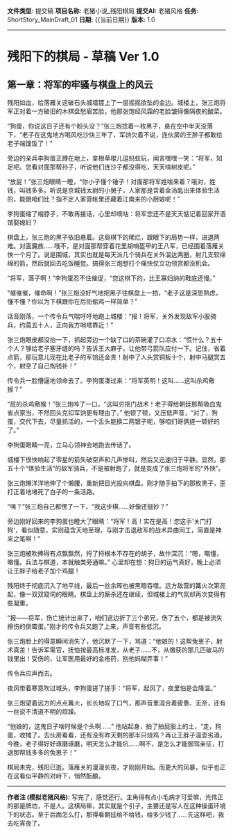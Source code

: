 **文件类型:** 提交稿
**项目名称:** 老猪小说_残阳棋局
**提交AI:** 老猪风格
**任务:** ShortStory_MainDraft_01
**日期:** {{当前日期}}
**版本:** 1.0

---

# 残阳下的棋局 - 草稿 Ver 1.0

## 第一章：将军的牢骚与棋盘上的风云

残阳如血，给落雁关这破石头城墙镀上了一层摇摇欲坠的金边。城楼上，张三炮将军正对着一方破旧的木棋盘愁眉苦脸，他那张饱经风霜的老脸皱得像隔夜的酸菜。

“狗蛋，你说这日子还有个盼头没？”张三炮捻着一枚黑子，悬在空中半天没落下，“老子在这鬼地方喝风吃沙快三年了，军饷欠着不说，连伙房的王胖子都敢给老子端馊饭了！”

旁边的亲兵李狗蛋正蹲在地上，拿根草棍儿逗蚂蚁玩，闻言嘿嘿一笑：“将军，知足吧。您看对面那帮孙子，听说他们连沙子都没得吃，天天啃树皮呢。”

“放屁！”张三炮眼睛一瞪，“你小子懂个锤子！对面那将军姓啥来着？哦对，姓钱，叫钱多多。听说是京城钱太尉的小舅子，人家那是含着金汤匙出来体验生活的，能跟咱们比？指不定人家营帐里还藏着江南来的小厨娘呢！”

李狗蛋缩了缩脖子，不敢再接话，心里却嘀咕：将军您还不是天天惦记着回家开酒馆娶媳妇？

棋盘上，张三炮的黑子依旧悬着。这局棋下的稀烂，跟眼下的局势一样，进退两难。对面魔族……哦不，是对面那帮穿着花里胡哨盔甲的王八军，已经围着落雁关快一个月了。说是围城，其实也就是每天派几个骑兵在关外溜达两圈，射几支软绵绵的箭，然后就回去吃饭睡觉。搞得张三炮想打个痛快仗立功领赏都没机会。

“将军，落子啊！”李狗蛋忍不住催促，“您这棋下的，比王寡妇纳的鞋底还慢。”

“催催催，催命啊！”张三炮没好气地把黑子往棋盘上一拍，“老子这是深思熟虑，懂不懂？你以为下棋跟你在后街偷鸡一样简单？”

话音刚落，一个传令兵气喘吁吁地跑上城楼：“报！将军，关外发现敌军小股骑兵，约莫五十人，正向我方哨塔靠近！”

张三炮眼皮都没抬一下，抓起旁边一个缺了口的茶碗灌了口凉水：“慌什么？五十个人？够给老子塞牙缝的吗？告诉王大麻子，让他带弓箭队应付一下。记住，省着点箭，那玩意儿现在比老子的军饷还金贵！射中了人头赏铜板十个，射中马腿赏五个，射空了自己掏钱补！”

传令兵一脸懵逼地领命去了。李狗蛋凑过来：“将军英明！这叫……这叫杀鸡儆猴？”

“屁的杀鸡儆猴！”张三炮啐了一口，“这叫穷抠门战术！老子得给朝廷那帮吸血鬼省点家当，不然回头克扣军饷更有理由了。” 他顿了顿，又压低声音，“对了，狗蛋，交代下去，尽量抓活的，一个舌头能换二两银子呢，够咱们哥俩搓一顿好的了。”

李狗蛋眼睛一亮，立马心领神会地跑去传话了。

城楼下很快响起了零星的箭矢破空声和几声惨叫，然后又迅速归于平静。显然，那五十个“体验生活”的敌军骑兵，不是被射跑了，就是变成了张三炮将军的“外快”。

张三炮懒洋洋地伸了个懒腰，重新把目光投向棋盘。刚才随手拍下的那枚黑子，歪打正着地堵死了白子的一条活路。

“咦？”张三炮自己都愣了一下，“我这步棋……好像还挺妙？”

旁边刚好回来的李狗蛋也瞪大了眼睛：“将军！高！实在是高！您这手'关门打狗'，看似随意，实则蕴含天地至理，与刚才击退敌军的战术异曲同工，简直是神来之笔啊！”

张三炮被吹捧得有点飘飘然，捋了捋根本不存在的胡子，故作深沉：“嗯，略懂，略懂。兵法与棋道，本就触类旁通嘛。” 心里却在想：狗日的运气真好，晚上必须让王胖子给老子加个鸡腿！

残阳终于彻底沉入了地平线，最后一丝余晖也被黑暗吞噬。远方敌营的篝火次第亮起，像一双双窥伺的眼睛。棋盘上的厮杀还在继续，但城楼上的气氛却再次变得有些凝重。

“报——将军，伤亡统计出来了，咱们这边折了三个弟兄，伤了五个，都是被流矢擦伤的倒霉蛋。”刚才的传令兵又跑了上来，声音有些低沉。

张三炮脸上的得意瞬间消失了，他沉默了一下，骂道：“他娘的！这帮兔崽子，射术真差！告诉军需官，抚恤按最高标准发，从老子……不，从缴获的那几匹破马的钱里出！受伤的，让军医用最好的金疮药，别他妈糊弄事！”

传令兵应声而去。

夜风带着寒意吹过城头，李狗蛋搓了搓手：“将军，起风了，夜里怕是会降温。”

张三炮望着远方的点点篝火，长长地叹了口气，那声音里混合着疲惫、无奈，还有一丝说不清道不明的烦躁。

“他娘的，这鬼日子啥时候是个头啊……” 他站起身，拍了拍屁股上的土，“走，狗蛋，收摊了。去伙房看看，还有没有昨天剩的那半只烧鸡？再让王胖子温壶劣酒，今晚，老子得好好琢磨琢磨，明天怎么才能坑……啊不，是怎么才能御驾亲征，打退那帮钱多多的兔崽子！”

棋局未完，残阳已逝。落雁关的漫漫长夜，才刚刚开始。而更大的风暴，似乎也正在这看似平静的对峙下，悄然酝酿。

---
**作者注 (模拟老猪风格):**
写完了，感觉还行。主角得有点小毛病才可爱嘛，光伟正的那是牌坊，不是人。这棋局嘛，其实就是个引子，主要还是写人在这种操蛋环境下的状态。至于后面怎么打，那得看朝廷给不给钱，给多少钱了……先这样吧，我去吃宵夜了。 